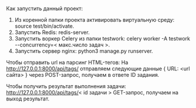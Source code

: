 Как запустить данный проект:
1. Из коренной папки проекта активировать виртуальную среду: source test/bin/activate.
2. Запустить Redis: redis-server. 
3. Запустить воркер Celery из папки testwork: celery worker -A testwork --concurrency=< макс.число задач >.
4. Запустить сервер nginx: python3 manage.py runserver.

Чтобы отправить url на парсинг HTML-тегов: На http://127.0.0.1:8000/api/tags/ отправляем следующие данные { URL: <url сайта> } через POST-запрос, получаем в ответе ID задания.

Чтобы получить результат выполнения задачи: http://127.0.0.1:8000/api/tags/< id задачи > GET-запрос, получаем на выход результат.

